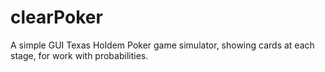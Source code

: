 # clearPoker
A simple GUI Texas Holdem Poker game simulator, showing cards at each stage, for work with probabilities.
